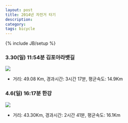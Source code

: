 ```yaml
---
layout: post
title: 2014년 자전거 타기
description: 
category: 
tags: bicycle
---
```

{% include JB/setup %}

### 3.30(일) 11:54분 김포아라뱃길

![](http://farm8.staticflickr.com/7020/13669545795_a7d5bf678d.jpg)

- 거리: 49.08 Km, 경과시간: 3시간 17분, 평균속도: 14.9Km

### 4.6(일) 16:17분 한강

![](http://farm4.staticflickr.com/3666/13669904574_492e39dca2.jpg)

- 거리: 43.30Km, 경과시간: 2시간 41분, 평균속도: 16.1Km
